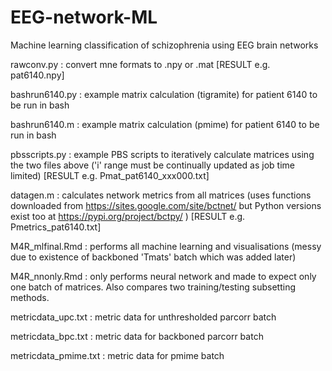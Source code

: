 # EEG-network-ML
Machine learning classification of schizophrenia using EEG brain networks


rawconv.py : convert mne formats to .npy or .mat [RESULT e.g. pat6140.npy]

bashrun6140.py : example matrix calculation (tigramite) for patient 6140 to be run in bash

bashrun6140.m : example matrix calculation (pmime) for patient 6140 to be run in bash

pbsscripts.py : example PBS scripts to iteratively calculate matrices using the two files above ('i' range must be continually updated as job time limited) [RESULT e.g. Pmat_pat6140_xxx000.txt]

datagen.m : calculates network metrics from all matrices (uses functions downloaded from https://sites.google.com/site/bctnet/ but Python versions exist too at https://pypi.org/project/bctpy/ ) [RESULT e.g. Pmetrics_pat6140.txt]

M4R_mlfinal.Rmd : performs all machine learning and visualisations (messy due to existence of backboned 'Tmats' batch which was added later)

M4R_nnonly.Rmd : only performs neural network and made to expect only one batch of matrices. Also compares two training/testing subsetting methods.

metricdata_upc.txt : metric data for unthresholded parcorr batch

metricdata_bpc.txt : metric data for backboned parcorr batch

metricdata_pmime.txt : metric data for pmime batch
